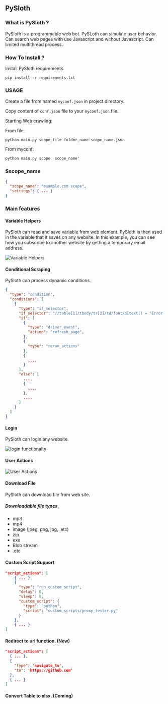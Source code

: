 ## PySloth  
  
### What is PySloth ?  
  
PySloth is a programmable web bot. PySLoth can simulate user behavior. Can search web pages with use Javascript and without Javascript.  Can limited multithread process.  
  
### How To Install ?  
  
Install PySloth requirements.  
  
```pip install -r requirements.txt```  

### USAGE

Create  a file from named ```myconf.json``` in project directory.  
  
Copy content of ```conf.json``` file to your ```myconf.json``` file.  

Starting Web crawling:  

From file:

``` python main.py scope_file folder_name scope_name.json ```    

From myconf:

``` python main.py scope  scope_name' ```  
  
### $scope_name  
  
```json  
{  
  "scope_name": "example.com scope",  
  "settings": { ... }  
}  

```  
  
### Main features  

#### Variable Helpers

PySloth can read and save variable from web element. PySloth is then used in the variable that it saves on any website. 
In this example, you can see how you subscribe to another website by getting a temporary email address.
  
![Variable Helpers](https://github.com/ebubekirtabak/scrappy/blob/master/media/gif/variable_helpers.gif "Variable Helpers")

#### Conditional Scraping

PySloth can process dynamic conditions.

````json
{
  "type": "condition",
  "conditions": [
    {
      "type": "if_selector",
      "if_selector": "//table[1]/tbody/tr[2]/td/font/b[text() = 'Error']",
      "if": [
        {
          "type": "driver_event",
          "action": "refresh_page",
        },
        {
          "type": "rerun_actions"
        },
        {
          ....
        }
      ],
      "else": [
        ...,
        {
          ....
        },
        ....
      ]
    }
  ]
}
````

#### Login   

PySloth can login any website.

![login functionalty](https://github.com/ebubekirtabak/scrappy/blob/master/media/gif/login.gif "Login function")  
  
#### User Actions  
  
![User Actions](https://github.com/ebubekirtabak/scrappy/blob/master/media/gif/script_actions.gif "User Actions")

#### Download File

PySloth can download file from web site.

##### Downloadable file types.
- mp3
- mp4
- image (jpeg, png, jpg, .etc)
- zip
- exe
- Blob stream
- .etc

#### Custom Script Support

````json
"script_actions": [
    { ... },
    {
      "type": "run_custom_script",
      "delay": 0,
      "sleep": 0,
      "custom_script": {
        "type": "python",
        "script": "custom_scripts/proxy_tester.py"
      }
    },
    { ... }
]
````

#### Redirect to url function. (New)
````json
"script_actions": [
  { ... },
  {
    "type": 'navigate_to',
    "to": 'https://github.com'
  },
  { ... }
]
````

#### Convert Table to xlsx. (Coming) 

